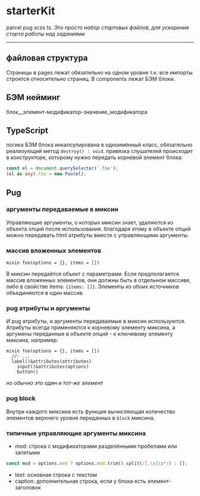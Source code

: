 # starterKit
parcel pug scss ts.
*Это просто набор стартовых файлов, для ускорения старта работы над заданиями*
____
## файловая структура
Страницы в pages лежат обязательно на одном уровне т.к. все импорты строятся относительно страниц.
В components лежат БЭМ блоки.

## БЭМ нейминг
блок__элемент-модификатор-значение_модификатора

## TypeScript
логика БЭМ блока инкапсулирована в одноимённый класс, обязательно реализующий метод `destroy() : void`.
привязка слушателей происходит в конструкторе, которому нужно передать корневой элемент блока:
```ts
const el = document.querySelector('.foo');
(el as any).foo = new Foo(el);
```

## Pug
### аргументы передаваемые в миксин
Управляющие аргументы, о которых миксин знает, удаляются из объекта опций после использования. благодаря этому в объекте опций можно передавать html атрибуты вместе с управляющими аргументы.
### массив вложенных элементов
```pug
mixin foo(options = {}, items = [])
```
В миксин передаётся объект с параметрами. Если предполагается массив вложенных элементов, они должны быть в отдельном массиве, либо в свойстве items: `{items: []}`.
Элементы из обоих источников объединяются в один массив.
### pug атрибуты и аргументы
И pug атрибуты, и аргументы передаваемые в миксин используются. Атрибуты всегда применяются к корневому элементу миксина, а аргумены переданные в объекте опций - к ключевому элементу миксина, например:
```pug
mixin foo(options = {}, items = [])
  //- ...
  label()&attributes(attributes)
    input()&attributes(options)
    button()
```
*но обычно это один и тот-же элемент*
### pug block
Внутри каждого миксина есть функция вычисляющая количество элементов верхнего уровня переданных в `block` миксина.
### типичные управляющие аргументы миксина
* mod: строка с модификаторами разделёнными пробелами или запятыми
```js
const mod = options.mod ? options.mod.trim().split(/[,\s]\s*/) : [];
```
* text: основная строка с текстом
* caption: дополнительная строка, если у блока есть элемент-заголовок
